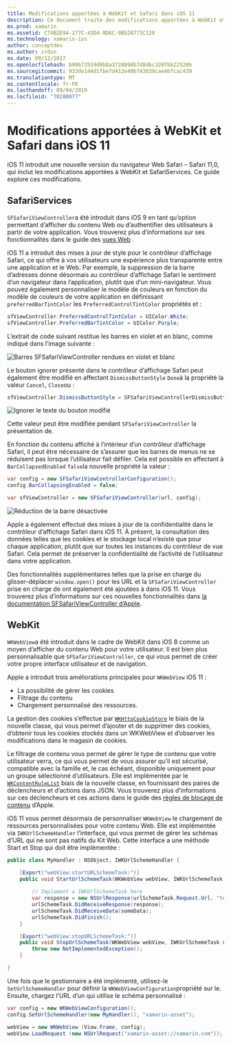 ```yaml
---
title: Modifications apportées à WebKit et Safari dans iOS 11
description: Ce document traite des modifications apportées à WebKit et à l’infrastructure des services Safari dans iOS 11. Il décrit comment utiliser des mises à jour de styles dans SFSafariViewController et de nouvelles fonctionnalités dans WKWebView.
ms.prod: xamarin
ms.assetid: C74B2E94-177C-43D4-8D6C-9B528773C120
ms.technology: xamarin-ios
author: conceptdev
ms.author: crdun
ms.date: 09/12/2017
ms.openlocfilehash: b90673559d0b8a3728898b7d8dbc3207bb22520b
ms.sourcegitcommit: 933de144d1fbe7d412e49b743839cae4bfcac439
ms.translationtype: MT
ms.contentlocale: fr-FR
ms.lasthandoff: 09/04/2019
ms.locfileid: "70280077"
---
```

# <a name="webkit-and-safari-changes-in-ios-11"></a>Modifications apportées à WebKit et Safari dans iOS 11

iOS 11 introduit une nouvelle version du navigateur Web Safari – Safari 11,0, qui inclut les modifications apportées à WebKit et SafariServices. Ce guide explore ces modifications.

## <a name="safariservices"></a>SafariServices

`SFSafariViewController`a été introduit dans iOS 9 en tant qu’option permettant d’afficher du contenu Web ou d’authentifier des utilisateurs à partir de votre application. Vous trouverez plus d’informations sur ses fonctionnalités dans le guide des [vues Web](~/ios/user-interface/controls/uiwebview.md#safariviewcontroller) .

iOS 11 a introduit des mises à jour de style pour le contrôleur d’affichage Safari, ce qui offre à vos utilisateurs une expérience plus transparente entre une application et le Web. Par exemple, la suppression de la barre d’adresses donne désormais au contrôleur d’affichage Safari le sentiment d’un navigateur dans l’application, plutôt que d’un mini-navigateur. Vous pouvez également personnaliser le modèle de couleurs en fonction du modèle de couleurs de votre application en définissant `preferredBarTintColor` les `PreferredControlTintColor` propriétés et :

```csharp
sfViewController.PreferredControlTintColor = UIColor.White;
sfViewController.PreferredBarTintColor = UIColor.Purple;
```

L’extrait de code suivant restitue les barres en violet et en blanc, comme indiqué dans l’image suivante :

![Barres SFSafariViewController rendues en violet et blanc](web-images/image1.png)

Le bouton ignorer présenté dans le contrôleur d’affichage Safari peut également être modifié en affectant `DismissButtonStyle` `Done`à la propriété la valeur `Cancel`, `Close`ou :

```csharp
sfViewController.DismissButtonStyle = SFSafariViewControllerDismissButtonStyle.Close;
```

![Ignorer le texte du bouton modifié](web-images/image2.png)

Cette valeur peut être modifiée pendant `SFSafariViewController` la présentation de.


En fonction du contenu affiché à l’intérieur d’un contrôleur d’affichage Safari, il peut être nécessaire de s’assurer que les barres de menus ne se réduisent pas lorsque l’utilisateur fait défiler. Cela est possible en affectant à `BarCollapsedEnabled` `false`la nouvelle propriété la valeur :

```csharp
var config = new SFSafariViewControllerConfiguration();
config.BarCollapsingEnabled = false;

var sfViewController = new SFSafariViewController(url, config);
```

![Réduction de la barre désactivée](web-images/image3.png)

Apple a également effectué des mises à jour de la confidentialité dans le contrôleur d’affichage Safari dans iOS 11. À présent, la consultation des données telles que les cookies et le stockage local n’existe que pour chaque application, plutôt que sur toutes les instances du contrôleur de vue Safari. Cela permet de préserver la confidentialité de l’activité de l’utilisateur dans votre application.

Des fonctionnalités supplémentaires telles que la prise en charge du glisser-déplacer `window.open()` pour les URL et la `SFSafariViewController` prise en charge de ont également été ajoutées à dans iOS 11. Vous trouverez plus d’informations sur ces nouvelles fonctionnalités dans [la documentation SFSafariViewController d’Apple](https://developer.apple.com/documentation/safariservices/sfsafariviewcontroller?changes=latest_minor).


## <a name="webkit"></a>WebKit

`WKWebView`a été introduit dans le cadre de WebKit dans iOS 8 comme un moyen d’afficher du contenu Web pour votre utilisateur. Il est bien plus personnalisable que `SFSafariViewController`, ce qui vous permet de créer votre propre interface utilisateur et de navigation.

Apple a introduit trois améliorations principales pour `WKWebView` iOS 11 : 

- La possibilité de gérer les cookies
- Filtrage du contenu
- Chargement personnalisé des ressources. 

La gestion des cookies s’effectue par [`WKHttpCookieStore`](https://developer.apple.com/documentation/webkit/wkhttpcookiestore) le biais de la nouvelle classe, qui vous permet d’ajouter et de supprimer des cookies, d’obtenir tous les cookies stockés dans un WKWebView et d’observer les modifications dans le magasin de cookies.

Le filtrage de contenu vous permet de gérer le type de contenu que votre utilisateur verra, ce qui vous permet de vous assurer qu’il est sécurisé, compatible avec la famille et, le cas échéant, disponible uniquement pour un groupe sélectionné d’utilisateurs. Elle est implémentée par le [`WKContentRuleList`](https://developer.apple.com/documentation/webkit/wkcontentrulelist) biais de la nouvelle classe, en fournissant des paires de déclencheurs et d’actions dans JSON. Vous trouverez plus d’informations sur ces déclencheurs et ces actions dans le guide des [règles de blocage de contenu](https://developer.apple.com/library/content/documentation/Extensions/Conceptual/ContentBlockingRules/Introduction/Introduction.html) d’Apple.

iOS 11 vous permet désormais de personnaliser `WKWebView` le chargement de ressources personnalisées pour votre contenu Web. Elle est implémentée via `IWKUrlSchemeHandler` l’interface, qui vous permet de gérer les schémas d’URL qui ne sont pas natifs du Kit Web. Cette interface a une méthode Start et Stop qui doit être implémentée :

```csharp
public class MyHandler : NSObject, IWKUrlSchemeHandler {

    [Export("webView:startURLSchemeTask:")]
    public void StartUrlSchemeTask(WKWebView webView, IWKUrlSchemeTask urlSchemeTask){
        
        // Implement a IWKUrlSchemeTask here
        var response = new NSUrlResponse(urlSchemeTask.Request.Url, "text/html", ContentLength, null);
        urlSchemeTask.DidReceiveResponse(response);
        urlSchemeTask.DidReceiveData(someData);
        urlSchemeTask.DidFinish();
    }

    [Export("webView:stopURLSchemeTask:")]
    public void StopUrlSchemeTask(WKWebView webView, IWKUrlSchemeTask urlSchemeTask){
        throw new NotImplementedException();
    }

}
``` 

Une fois que le gestionnaire a été implémenté, utilisez-le `SetUrlSchemeHandler` pour définir la `WKWebViewConfiguration`propriété sur le. Ensuite, chargez l’URL d’un qui utilise le schéma personnalisé :

```csharp
var config = new WKWebViewConfiguration();
config.SetUrlSchemeHandler(new MyHandler(), "xamarin-asset");

webView = new WKWebView (View.Frame, config);
webView.LoadRequest (new NSUrlRequest("xamarin-asset://xamarin.com"));
```

